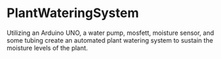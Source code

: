 # PlantWateringSystem
Utilizing an Arduino UNO, a water pump, mosfett, moisture sensor, and some tubing create an automated plant watering system to sustain the moisture levels of the plant.
